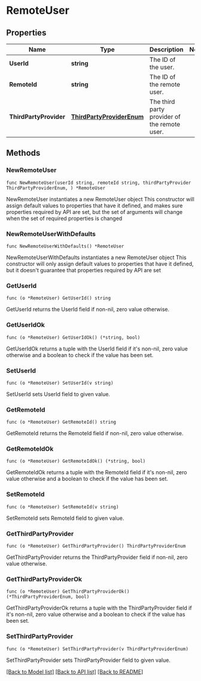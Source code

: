 # RemoteUser

## Properties

Name | Type | Description | Notes
------------ | ------------- | ------------- | -------------
**UserId** | **string** | The ID of the user. | 
**RemoteId** | **string** | The ID of the remote user. | 
**ThirdPartyProvider** | [**ThirdPartyProviderEnum**](ThirdPartyProviderEnum.md) | The third party provider of the remote user. | 

## Methods

### NewRemoteUser

`func NewRemoteUser(userId string, remoteId string, thirdPartyProvider ThirdPartyProviderEnum, ) *RemoteUser`

NewRemoteUser instantiates a new RemoteUser object
This constructor will assign default values to properties that have it defined,
and makes sure properties required by API are set, but the set of arguments
will change when the set of required properties is changed

### NewRemoteUserWithDefaults

`func NewRemoteUserWithDefaults() *RemoteUser`

NewRemoteUserWithDefaults instantiates a new RemoteUser object
This constructor will only assign default values to properties that have it defined,
but it doesn't guarantee that properties required by API are set

### GetUserId

`func (o *RemoteUser) GetUserId() string`

GetUserId returns the UserId field if non-nil, zero value otherwise.

### GetUserIdOk

`func (o *RemoteUser) GetUserIdOk() (*string, bool)`

GetUserIdOk returns a tuple with the UserId field if it's non-nil, zero value otherwise
and a boolean to check if the value has been set.

### SetUserId

`func (o *RemoteUser) SetUserId(v string)`

SetUserId sets UserId field to given value.


### GetRemoteId

`func (o *RemoteUser) GetRemoteId() string`

GetRemoteId returns the RemoteId field if non-nil, zero value otherwise.

### GetRemoteIdOk

`func (o *RemoteUser) GetRemoteIdOk() (*string, bool)`

GetRemoteIdOk returns a tuple with the RemoteId field if it's non-nil, zero value otherwise
and a boolean to check if the value has been set.

### SetRemoteId

`func (o *RemoteUser) SetRemoteId(v string)`

SetRemoteId sets RemoteId field to given value.


### GetThirdPartyProvider

`func (o *RemoteUser) GetThirdPartyProvider() ThirdPartyProviderEnum`

GetThirdPartyProvider returns the ThirdPartyProvider field if non-nil, zero value otherwise.

### GetThirdPartyProviderOk

`func (o *RemoteUser) GetThirdPartyProviderOk() (*ThirdPartyProviderEnum, bool)`

GetThirdPartyProviderOk returns a tuple with the ThirdPartyProvider field if it's non-nil, zero value otherwise
and a boolean to check if the value has been set.

### SetThirdPartyProvider

`func (o *RemoteUser) SetThirdPartyProvider(v ThirdPartyProviderEnum)`

SetThirdPartyProvider sets ThirdPartyProvider field to given value.



[[Back to Model list]](../README.md#documentation-for-models) [[Back to API list]](../README.md#documentation-for-api-endpoints) [[Back to README]](../README.md)


